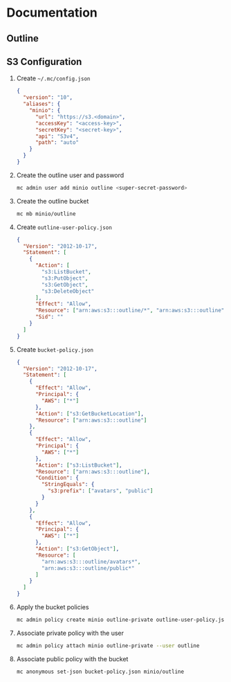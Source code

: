# Documentation

## Outline

## S3 Configuration

1. Create `~/.mc/config.json`

   ```json
   {
     "version": "10",
     "aliases": {
       "minio": {
         "url": "https://s3.<domain>",
         "accessKey": "<access-key>",
         "secretKey": "<secret-key>",
         "api": "S3v4",
         "path": "auto"
       }
     }
   }
   ```

2. Create the outline user and password

   ```sh
   mc admin user add minio outline <super-secret-password>
   ```

3. Create the outline bucket

   ```sh
   mc mb minio/outline
   ```

4. Create `outline-user-policy.json`

   ```json
   {
     "Version": "2012-10-17",
     "Statement": [
       {
         "Action": [
           "s3:ListBucket",
           "s3:PutObject",
           "s3:GetObject",
           "s3:DeleteObject"
         ],
         "Effect": "Allow",
         "Resource": ["arn:aws:s3:::outline/*", "arn:aws:s3:::outline"],
         "Sid": ""
       }
     ]
   }
   ```

5. Create `bucket-policy.json`

   ```json
   {
     "Version": "2012-10-17",
     "Statement": [
       {
         "Effect": "Allow",
         "Principal": {
           "AWS": ["*"]
         },
         "Action": ["s3:GetBucketLocation"],
         "Resource": ["arn:aws:s3:::outline"]
       },
       {
         "Effect": "Allow",
         "Principal": {
           "AWS": ["*"]
         },
         "Action": ["s3:ListBucket"],
         "Resource": ["arn:aws:s3:::outline"],
         "Condition": {
           "StringEquals": {
             "s3:prefix": ["avatars", "public"]
           }
         }
       },
       {
         "Effect": "Allow",
         "Principal": {
           "AWS": ["*"]
         },
         "Action": ["s3:GetObject"],
         "Resource": [
           "arn:aws:s3:::outline/avatars*",
           "arn:aws:s3:::outline/public*"
         ]
       }
     ]
   }
   ```

6. Apply the bucket policies

   ```sh
   mc admin policy create minio outline-private outline-user-policy.json
   ```

7. Associate private policy with the user

   ```sh
   mc admin policy attach minio outline-private --user outline
   ```

8. Associate public policy with the bucket

   ```sh
   mc anonymous set-json bucket-policy.json minio/outline
   ```